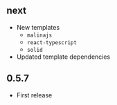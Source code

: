 ## next
- New templates
  - `malinajs`
  - `react-typescript`
  - `solid`
- Updated template dependencies

## 0.5.7
- First release
